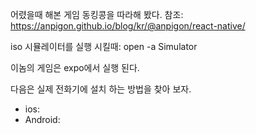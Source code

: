 어렸을때 해본 게임 동킹콩을 따라해 봤다.
참조: https://anpigon.github.io/blog/kr/@anpigon/react-native/

iso 시뮬레이터를 실행 시킬때: open -a Simulator

이놈의 게임은 expo에서 실행 된다.

다음은 실제 전화기에 설치 하는 방법을 찾아 보자.
- ios:
- Android: 